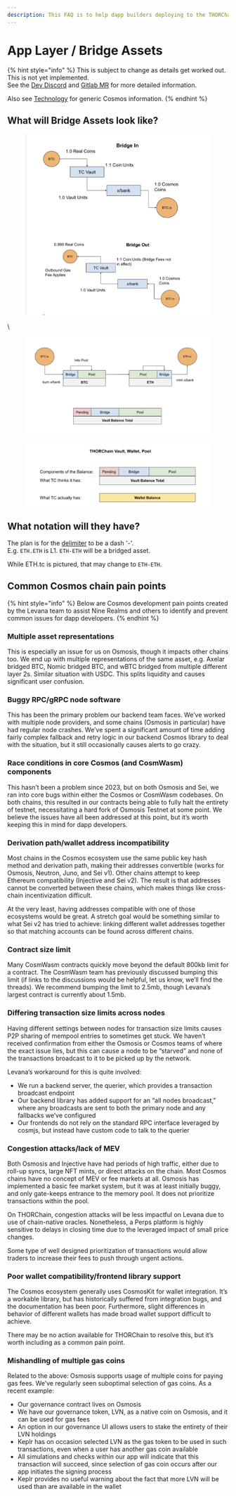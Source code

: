 ```yaml
---
description: This FAQ is to help dapp builders deploying to the THORChain App Layer
---
```


# App Layer / Bridge Assets

{% hint style="info" %}
This is subject to change as details get worked out. This is not yet implemented. \
See the [Dev Discord](https://discord.com/channels/838986635756044328/1276645235560284260) and [Gitlab MR](https://gitlab.com/thorchain/thornode/-/merge\_requests/3711) for more detailed information.

Also see [Technology](../technology/) for generic Cosmos information.&#x20;
{% endhint %}

## What will Bridge Assets look like?

<figure><img src="../.gitbook/assets/image (45).png" alt=""><figcaption></figcaption></figure>

\


<figure><img src="../.gitbook/assets/image (46).png" alt=""><figcaption></figcaption></figure>

<figure><img src="../.gitbook/assets/image (47).png" alt=""><figcaption></figcaption></figure>

## What notation will they have?

The plan is for the [delimiter](asset-types.md) to be a dash '-'. \
E.g. `ETH.ETH` is L1. `ETH-ETH` will be a bridged asset.&#x20;

While ETH.tc is pictured, that may change to `ETH-ETH`.

## Common Cosmos chain pain points

{% hint style="info" %}
Below are Cosmos development pain points created by the Levana team to assist Nine Realms and others to identify and prevent common issues for dapp developers.
{% endhint %}

### Multiple asset representations

This is especially an issue for us on Osmosis, though it impacts other chains too. We end up with multiple representations of the same asset, e.g. Axelar bridged BTC, Nomic bridged BTC, and wBTC bridged from multiple different layer 2s. Similar situation with USDC. This splits liquidity and causes significant user confusion.

### Buggy RPC/gRPC node software

This has been the primary problem our backend team faces. We’ve worked with multiple node providers, and some chains (Osmosis in particular) have had regular node crashes. We’ve spent a significant amount of time adding fairly complex fallback and retry logic in our backend Cosmos library to deal with the situation, but it still occasionally causes alerts to go crazy.

### Race conditions in core Cosmos (and CosmWasm) components

This hasn’t been a problem since 2023, but on both Osmosis and Sei, we ran into core bugs within either the Cosmos or CosmWasm codebases. On both chains, this resulted in our contracts being able to fully halt the entirety of testnet, necessitating a hard fork of Osmosis Testnet at some point. We believe the issues have all been addressed at this point, but it’s worth keeping this in mind for dapp developers.

### Derivation path/wallet address incompatibility

Most chains in the Cosmos ecosystem use the same public key hash method and derivation path, making their addresses convertible (works for Osmosis, Neutron, Juno, and Sei v1). Other chains attempt to keep Ethereum compatibility (Injective and Sei v2). The result is that addresses cannot be converted between these chains, which makes things like cross-chain incentivization difficult.

At the very least, having addresses compatible with one of those ecosystems would be great. A stretch goal would be something similar to what Sei v2 has tried to achieve: linking different wallet addresses together so that matching accounts can be found across different chains.

### Contract size limit

Many CosmWasm contracts quickly move beyond the default 800kb limit for a contract. The CosmWasm team has previously discussed bumping this limit (if links to the discussions would be helpful, let us know, we’ll find the threads). We recommend bumping the limit to 2.5mb, though Levana’s largest contract is currently about 1.5mb.

### Differing transaction size limits across nodes

Having different settings between nodes for transaction size limits causes P2P sharing of mempool entries to sometimes get stuck. We haven’t received confirmation from either the Osmosis or Cosmos teams of where the exact issue lies, but this can cause a node to be “starved” and none of the transactions broadcast to it to be picked up by the network.

Levana’s workaround for this is quite involved:

* We run a backend server, the querier, which provides a transaction broadcast endpoint
* Our backend library has added support for an “all nodes broadcast,” where any broadcasts are sent to both the primary node and any fallbacks we’ve configured
* Our frontends do not rely on the standard RPC interface leveraged by cosmjs, but instead have custom code to talk to the querier

### Congestion attacks/lack of MEV

Both Osmosis and Injective have had periods of high traffic, either due to roll-up syncs, large NFT mints, or direct attacks on the chain. Most Cosmos chains have no concept of MEV or fee markets at all. Osmosis has implemented a basic fee market system, but it was at least initially buggy, and only gate-keeps entrance to the memory pool. It does not prioritize transactions within the pool.

On THORChain, congestion attacks will be less impactful on Levana due to use of chain-native oracles. Nonetheless, a Perps platform is highly sensitive to delays in closing time due to the leveraged impact of small price changes.

Some type of well designed prioritization of transactions would allow traders to increase their fees to push through urgent actions.

### Poor wallet compatibility/frontend library support

The Cosmos ecosystem generally uses CosmosKit for wallet integration. It’s a workable library, but has historically suffered from integration bugs, and the documentation has been poor. Furthermore, slight differences in behavior of different wallets has made broad wallet support difficult to achieve.

There may be no action available for THORChain to resolve this, but it’s worth including as a common pain point.

### Mishandling of multiple gas coins

Related to the above: Osmosis supports usage of multiple coins for paying gas fees. We’ve regularly seen suboptimal selection of gas coins. As a recent example:

* Our governance contract lives on Osmosis
* We have our governance token, LVN, as a native coin on Osmosis, and it can be used for gas fees
* An option in our governance UI allows users to stake the entirety of their LVN holdings
* Keplr has on occasion selected LVN as the gas token to be used in such transactions, even when a user has another gas coin available
* All simulations and checks within our app will indicate that this transaction will succeed, since selection of gas coin occurs after our app initiates the signing process
* Keplr provides no useful warning about the fact that more LVN will be used than are available in the wallet

